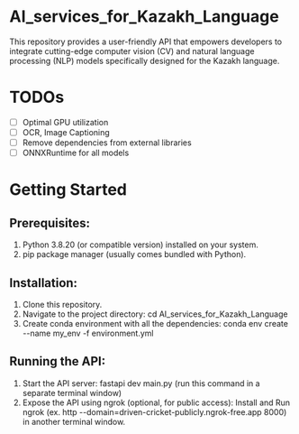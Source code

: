# AI_services_for_Kazakh_Language
This repository provides a user-friendly API that empowers developers to integrate cutting-edge computer vision (CV) and natural language processing (NLP) models specifically designed for the Kazakh language.


# TODOs
- [ ] Optimal GPU utilization
- [ ] OCR, Image Captioning
- [ ] Remove dependencies from external libraries 
- [ ] ONNXRuntime for all models

# Getting Started

## Prerequisites:
1) Python 3.8.20 (or compatible version) installed on your system.
2) pip package manager (usually comes bundled with Python).

## Installation:
1) Clone this repository.
2) Navigate to the project directory: cd AI_services_for_Kazakh_Language
3) Create conda environment with all the dependencies: conda env create --name my_env -f environment.yml

## Running the API:
1) Start the API server: fastapi dev main.py (run this command in a separate terminal window)
2) Expose the API using ngrok (optional, for public access):
    Install and
    Run ngrok (ex. http --domain=driven-cricket-publicly.ngrok-free.app 8000) in another terminal window.
